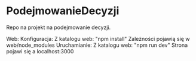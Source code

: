 # PodejmowanieDecyzji
Repo na projekt na podejmowanie decyzji.


Web:
Konfiguracja:
Z katalogu web: "npm install"
Zależności pojawią się w web/node_modules
Uruchamianie:
Z katalogu web: "npm run dev"
Strona pojawi się a localhost:3000
